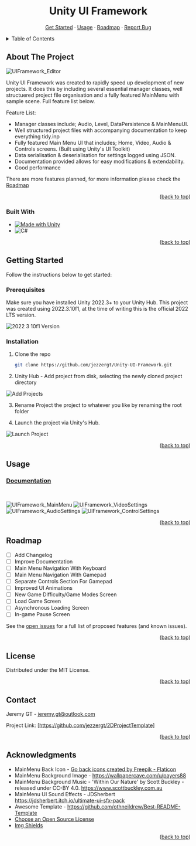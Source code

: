 <a name="readme-top"></a>

<br />
<div align="center">
 
  <h1 align="center">Unity UI Framework</h1>

  <p align="center">
    <a href="https://github.com/jezzergt/Unity-UI-Framework#getting-started">Get Started</a>
    ·
     <a href="https://github.com/jezzergt/Unity-UI-Framework#usage">Usage</a>
    ·
     <a href="https://github.com/jezzergt/Unity-UI-Framework#roadmap">Roadmap</a>
    ·
    <a href="https://github.com/jezzergt/Unity-UI-Framework/issues">Report Bug</a>
  </p>
</div>



<!-- TABLE OF CONTENTS -->
<details>
  <summary>Table of Contents</summary>
  <ol>
    <li>
      <a href="#about-the-project">About The Project</a>
    </li>
    <li>
      <a href="#getting-started">Getting Started</a>
      <ul>
        <li><a href="#prerequisites">Prerequisites</a></li>
        <li><a href="#installation">Installation</a></li>
      </ul>
    </li>
    <li><a href="#usage">Usage</a></li>
    <li><a href="#roadmap">Roadmap</a></li>
    <li><a href="#license">License</a></li>
    <li><a href="#contact">Contact</a></li>
    <li><a href="#acknowledgments">Acknowledgments</a></li>
  </ol>
</details>



<!-- ABOUT THE PROJECT -->
## About The Project

![UIFramework_Editor](https://github.com/jezzergt/Unity-UI-Framework/assets/25508345/78c11401-4a9b-44ae-97e1-6aa13f2ed083)


Unity UI Framework was created to rapidly speed up development of new projects. It does this by including several essential manager classes, well structuered project file organisation and a fully featured MainMenu with sample scene. Full feature list below.

Feature List:
* Manager classes include; Audio, Level, DataPersistence & MainMenuUI.
* Well structured project files with accompanying documentation to keep everything tidy.inp
* Fully featured Main Menu UI that includes; Home, Video, Audio & Controls screens. (Built using Unity's UI Toolkit)
* Data serialisation & deserialisation for settings logged using JSON.
* Documentation provided allows for easy modifications & extendability.
* Good performance

There are more features planned, for more information please check the <a href="https://github.com/jezzergt/Unity-UI-Framework#roadmap">Roadmap</a>

<p align="right">(<a href="#readme-top">back to top</a>)</p>


### Built With


* [![Made with Unity](https://img.shields.io/badge/Made%20with-Unity-57b9d3.svg?style=for-the-badge&logo=unity)](https://unity3d.com)
* ![C#](https://img.shields.io/badge/c%23-%23239120.svg?style=for-the-badge&logo=c-sharp&logoColor=white)

<p align="right">(<a href="#readme-top">back to top</a>)</p>


<!-- GETTING STARTED -->
## Getting Started

Follow the instructions below to get started:

### Prerequisites

Make sure you have installed Unity 2022.3+ to your Unity Hub. This project was created using 2022.3.10f1, at the time of writing this is the official 2022 LTS version.

![2022 3 10f1 Version](https://github.com/jezzergt/Unity-UI-Framework/assets/25508345/ca89126c-df79-4e35-bfa1-b011f541bfd6)


### Installation

1. Clone the repo
   ```sh
   git clone https://github.com/jezzergt/Unity-UI-Framework.git
   ```
   
2. Unity Hub - Add project from disk, selecting the newly cloned project directory


![Add Projects](https://github.com/jezzergt/Unity-UI-Framework/assets/25508345/7b10b35f-ff36-4932-a657-cdf3a811f175)


3. Rename Project the project to whatever you like by renaming the root folder


4. Launch the project via Unity's Hub. 

![Launch Project](https://github.com/jezzergt/Unity-UI-Framework/assets/25508345/ae88d6c6-923c-4330-9d4b-eba703c4d940)


<p align="right">(<a href="#readme-top">back to top</a>)</p>



<!-- USAGE EXAMPLES -->
## Usage

### [Documentation](https://github.com/jezzergt/Unity-UI-Framework/wiki)

<br />

![UIFramework_MainMenu](https://github.com/jezzergt/Unity-UI-Framework/assets/25508345/3b91f0b8-b436-4a94-92ec-5cebfbc2de74)
![UIFramework_VideoSettings](https://github.com/jezzergt/Unity-UI-Framework/assets/25508345/6d8f4362-e29d-4aee-a10e-79127409b134)
![UIFramework_AudioSettings](https://github.com/jezzergt/Unity-UI-Framework/assets/25508345/fc7ebc21-ebc2-4881-89b3-a8bf5d7faff9)
![UIFramework_ControlSettings](https://github.com/jezzergt/Unity-UI-Framework/assets/25508345/74c0b5e7-9f89-417c-ac62-de803c5fa80e)


<p align="right">(<a href="#readme-top">back to top</a>)</p>



<!-- ROADMAP -->
## Roadmap

- [ ] Add Changelog
- [ ] Improve Documentation
- [ ] Main Menu Navigation With Keyboard
- [ ] Main Menu Navigation With Gamepad
- [ ] Separate Controls Section For Gamepad
- [ ] Improved UI Animations
- [ ] New Game Difficulty/Game Modes Screen
- [ ] Load Game Screen
- [ ] Asynchronous Loading Screen
- [ ] In-game Pause Screen

See the [open issues](https://github.com/jezzergt/Unity-UI-Framework/issues) for a full list of proposed features (and known issues).

<p align="right">(<a href="#readme-top">back to top</a>)</p>



<!-- LICENSE -->
## License

Distributed under the MIT License.

<p align="right">(<a href="#readme-top">back to top</a>)</p>



<!-- CONTACT -->
## Contact

Jeremy GT - jeremy.gt@outlook.com

Project Link: [https://github.com/jezzergt/2DProjectTemplate]

<p align="right">(<a href="#readme-top">back to top</a>)</p>



<!-- ACKNOWLEDGMENTS -->
## Acknowledgments


* MainMenu Back Icon - <a href="https://www.flaticon.com/free-icons/go-back" title="go back icons">Go back icons created by Freepik - Flaticon</a>
* MainMenu Background Image - https://wallpapercave.com/u/payers88
* MainMenu Background Music - 'Within Our Nature' by Scott Buckley - released under CC-BY 4.0. https://www.scottbuckley.com.au
* MainMenu UI Sound Effects - JDSherbert https://jdsherbert.itch.io/ultimate-ui-sfx-pack
* Awesome Template - https://github.com/othneildrew/Best-README-Template
* [Choose an Open Source License](https://choosealicense.com)
* [Img Shields](https://shields.io)

<p align="right">(<a href="#readme-top">back to top</a>)</p>



<!-- MARKDOWN LINKS & IMAGES -->
<!-- https://www.markdownguide.org/basic-syntax/#reference-style-links -->
[Made with Unity]: https://img.shields.io/badge/Made%20with-Unity-57b9d3.svg?style=for-the-badge&logo=unity
[Unity-url]: https://unity.com 



